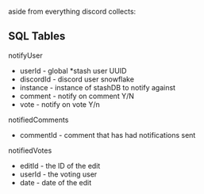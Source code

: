 aside from everything discord collects:

## SQL Tables
notifyUser
- userId - global *stash user UUID
- discordId - discord user snowflake
- instance - instance of stashDB to notify against
- comment - notify on comment Y/N
- vote - notify on vote Y/n

notifiedComments
- commentId - comment that has had notifications sent

notifiedVotes
- editId - the ID of the edit
- userId - the voting user
- date - date of the edit
